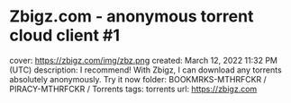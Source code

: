 # Zbigz.com - anonymous torrent cloud client #1

cover: https://zbigz.com/img/zbz.png
created: March 12, 2022 11:32 PM (UTC)
description: I recommend! With Zbigz, I can download any torrents absolutely anonymously. Try it now
folder: BOOKMRKS-MTHRFCKR / PIRACY-MTHRFCKR / Torrents
tags: torrents
url: https://zbigz.com